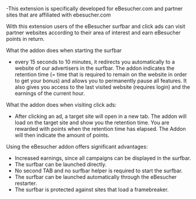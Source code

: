 -This extension is specifically developed for eBesucher.com and partner sites that are affiliated with ebesucher.com

With this extension users of the eBesucher surfbar and click ads can visit partner websites according to their area of interest and earn eBesucher points in return.

What the addon does when starting the surfbar

- every 15 seconds to 10 minutes, it redirects you automatically to a website of our advertisers in the surfbar. The addon indicates the retention time (= time that is required to remain on the website in order to get your bonus) and allows you to permanently pause all features. It also gives you access to the last visited website (requires login) and the earnings of the current hour.

What the addon does when visiting click ads:

- After clicking an ad, a target site will open in a new tab. The addon will load on the target site and show you the retention time. You are rewarded with points when the retention time has elapsed. The Addon will then indicate the amount of points.

Using the eBesucher addon offers significant advantages:

- Increased earnings, since all campaigns can be displayed in the surfbar.
- The surfbar can be launched directly.
- No second TAB and no surfbar helper is required to start the surfbar.
- The surfbar can be launched automatically through the eBesucher restarter.
- The surfbar is protected against sites that load a framebreaker.